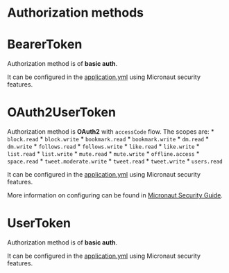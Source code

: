 # Authorization methods
<a name="name"></a>
# BearerToken
Authorization method is of **basic auth**.

It can be configured in the [application.yml](src/main/resources/application.yml) using Micronaut security features.
<a name="name"></a>
# OAuth2UserToken
Authorization method is **OAuth2** with `accessCode` flow.
The scopes are: 
    * `block.read`
    * `block.write`
    * `bookmark.read`
    * `bookmark.write`
    * `dm.read`
    * `dm.write`
    * `follows.read`
    * `follows.write`
    * `like.read`
    * `like.write`
    * `list.read`
    * `list.write`
    * `mute.read`
    * `mute.write`
    * `offline.access`
    * `space.read`
    * `tweet.moderate.write`
    * `tweet.read`
    * `tweet.write`
    * `users.read`

It can be configured in the [application.yml](src/main/resources/application.yml) using Micronaut security features.

More information on configuring can be found in [Micronaut Security Guide](https://micronaut-projects.github.io/micronaut-security/latest/guide/#oauth).
<a name="name"></a>
# UserToken
Authorization method is of **basic auth**.

It can be configured in the [application.yml](src/main/resources/application.yml) using Micronaut security features.
